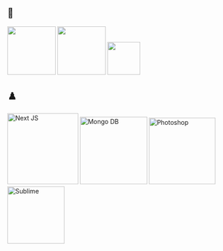 ## 🔗
<a href="https://x.com/w8flash" target="_blank"><img src="https://img.shields.io/badge/w8flash-pink?style=social&logo=instagram" style="margin-bottom: 5px; width:109px;" /></a>
<a href="https://instagram.com/w8flash" target="_blank"><img src="https://img.shields.io/badge/w8flash-pink?style=social&logo=instagram" style="margin-bottom: 5px; width:109px;" /></a>
<a href="https://discord.gg/w8" target="_blank"><img src="https://img.shields.io/badge/w8-blue?style=social&logo=discord" style="margin-bottom: 5px; width:74px;" /></a>  

## ♟️
<a href="#" target="_blank"><img alt="Next JS" src="https://img.shields.io/badge/Next JS-6323a4?style=flat-square&logo=next.js&logoColor=white" style="margin-bottom: 5px; width:160px;"/></a>
<a href="#" target="_blank"><img alt="Mongo DB" src="https://img.shields.io/badge/Mongo DB-6323a4?style=flat-square&logo=mongodb&logoColor=white" style="margin-bottom: 5px; width:152px;"/></a>
<a href="#" target="_blank"><img alt="Photoshop" src="https://img.shields.io/badge/Photoshop-6323a4?style=flat-square&logo=adobephotoshop&logoColor=white" style="margin-bottom: 5px; width:150px;"/></a>
<a href="#" target="_blank"><img alt="Sublime" src="https://img.shields.io/badge/Sublime-6323a4?style=flat-square&logo=sublimetext&logoColor=white" style="margin-bottom: 5px; width:129px;"/></a>
<br/>
